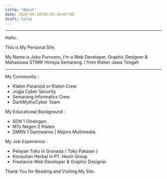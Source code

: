 ```yaml
---
title: "About"
date: 2020-09-10T20:39:18+07:00
draft: false
---
```


---------------------------

Hello..

This is My Personal Site.

My Name is Joko Purnomo, I'm a Web Developer, Graphic Designer & Mahasiswa STMIK Himsya Semarang. I from Klaten Jawa Tengah

---------------------------

My Community :

* Klaten Paranoid or Klaten Crew
* Jogja Cyber Security
* Semarang Informatics Crew
* DarkMythsCyber Team

My Educational Background :

* SDN 1 Glodogan.
* MTs Negeri 2 Klaten.
* SMKN 1 Gantiwarno | Majors Multimedia.

My Job Experience :

* Pelayan Toko in Granada ( Toko Pakaian )
* Konsultan Herbal in PT. Hexin Group
* Freelance Web Developer & Graphic Designer

Thank You for Reading and Visiting My Site.